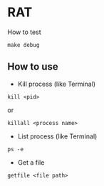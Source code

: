 # RAT
How to test
```
make debug
```
## How to use
* Kill process (like Terminal)
```
kill <pid>
```
or
```
killall <process name>
```
* List process (like Terminal)
```
ps -e
```
* Get a file
```
getfile <file path>
```